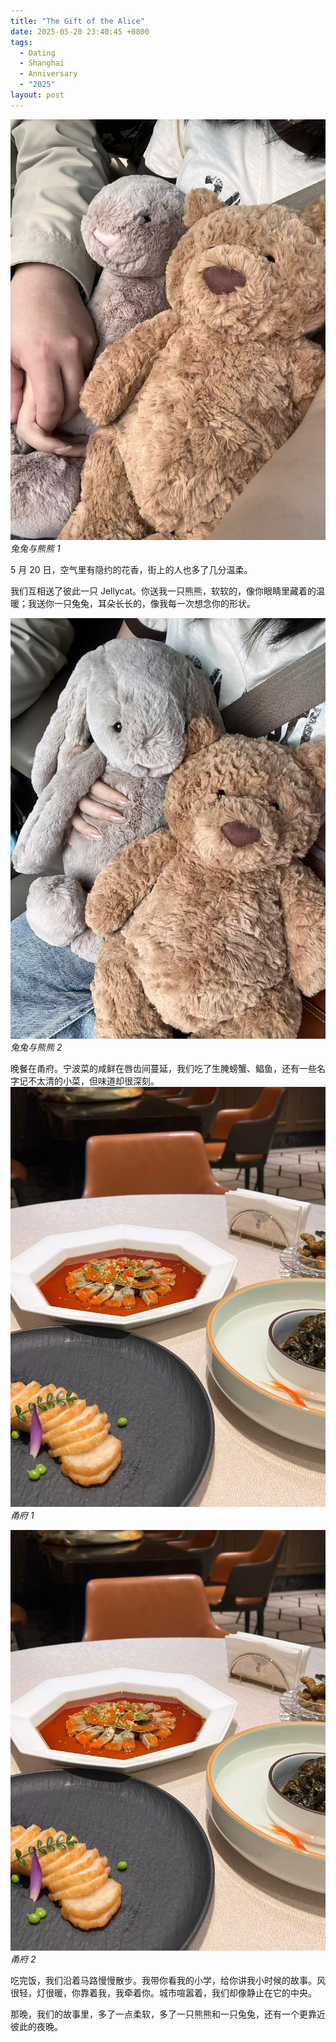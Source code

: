 ```yaml
---
title: "The Gift of the Alice"
date: 2025-05-20 23:40:45 +0800
tags:
  - Dating
  - Shanghai
  - Anniversary
  - "2025"
layout: post
---
```

![兔兔与熊熊 1](/assets/202505/7.jpg)
*兔兔与熊熊 1*

5 月 20 日，空气里有隐约的花香，街上的人也多了几分温柔。

我们互相送了彼此一只 Jellycat。你送我一只熊熊，软软的，像你眼睛里藏着的温暖；我送你一只兔兔，耳朵长长的，像我每一次想念你的形状。

![兔兔与熊熊 2](/assets/202505/6.jpg)
*兔兔与熊熊 2*

晚餐在甬府。宁波菜的咸鲜在唇齿间蔓延，我们吃了生腌螃蟹、鲳鱼，还有一些名字记不太清的小菜，但味道却很深刻。
![甬府 1](/assets/202505/8.jpg)
*甬府 1*

![甬府 2](/assets/202505/8.jpg)
*甬府 2*

吃完饭，我们沿着马路慢慢散步。我带你看我的小学，给你讲我小时候的故事。风很轻，灯很暖，你靠着我，我牵着你。城市喧嚣着，我们却像静止在它的中央。

那晚，我们的故事里，多了一点柔软，多了一只熊熊和一只兔兔，还有一个更靠近彼此的夜晚。